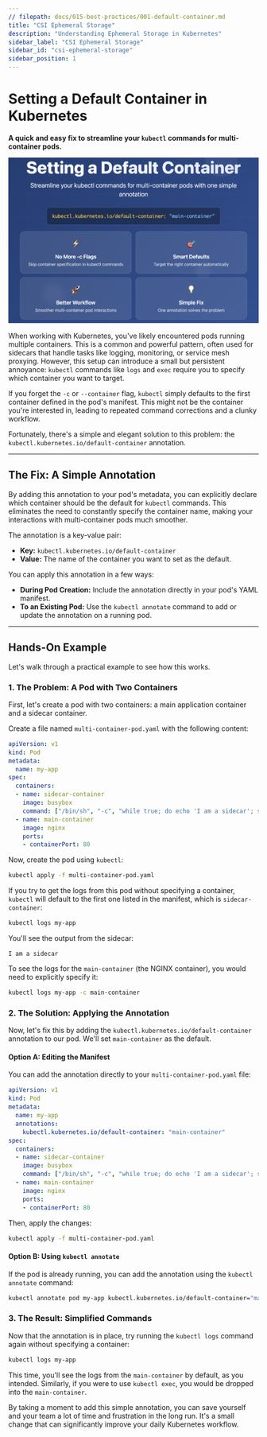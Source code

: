```yaml
---
// filepath: docs/015-best-practices/001-default-container.md
title: "CSI Ephemeral Storage"
description: "Understanding Ephemeral Storage in Kubernetes"
sidebar_label: "CSI Ephemeral Storage"
sidebar_id: "csi-ephemeral-storage"
sidebar_position: 1
---  
```


# Setting a Default Container in Kubernetes

**A quick and easy fix to streamline your `kubectl` commands for multi-container pods.**

![Default Container Annotation](./img/default-container.png)

When working with Kubernetes, you've likely encountered pods running multiple containers. This is a common and powerful pattern, often used for sidecars that handle tasks like logging, monitoring, or service mesh proxying. However, this setup can introduce a small but persistent annoyance: `kubectl` commands like `logs` and `exec` require you to specify which container you want to target.

If you forget the `-c` or `--container` flag, `kubectl` simply defaults to the first container defined in the pod's manifest. This might not be the container you're interested in, leading to repeated command corrections and a clunky workflow.

Fortunately, there's a simple and elegant solution to this problem: the `kubectl.kubernetes.io/default-container` annotation.

---

## The Fix: A Simple Annotation

By adding this annotation to your pod's metadata, you can explicitly declare which container should be the default for `kubectl` commands. This eliminates the need to constantly specify the container name, making your interactions with multi-container pods much smoother.

The annotation is a key-value pair:

* **Key:** `kubectl.kubernetes.io/default-container`
* **Value:** The name of the container you want to set as the default.

You can apply this annotation in a few ways:

* **During Pod Creation:** Include the annotation directly in your pod's YAML manifest.
* **To an Existing Pod:** Use the `kubectl annotate` command to add or update the annotation on a running pod.

---

## Hands-On Example

Let's walk through a practical example to see how this works.

### 1. The Problem: A Pod with Two Containers

First, let's create a pod with two containers: a main application container and a sidecar container.

Create a file named `multi-container-pod.yaml` with the following content:

```yaml
apiVersion: v1
kind: Pod
metadata:
  name: my-app
spec:
  containers:
  - name: sidecar-container
    image: busybox
    command: ["/bin/sh", "-c", "while true; do echo 'I am a sidecar'; sleep 10; done"]
  - name: main-container
    image: nginx
    ports:
    - containerPort: 80
```

Now, create the pod using `kubectl`:

```bash
kubectl apply -f multi-container-pod.yaml
```

If you try to get the logs from this pod without specifying a container, `kubectl` will default to the first one listed in the manifest, which is `sidecar-container`:

```bash
kubectl logs my-app
```

You'll see the output from the sidecar:

```
I am a sidecar
```

To see the logs for the `main-container` (the NGINX container), you would need to explicitly specify it:

```bash
kubectl logs my-app -c main-container
```

### 2. The Solution: Applying the Annotation

Now, let's fix this by adding the `kubectl.kubernetes.io/default-container` annotation to our pod. We'll set `main-container` as the default.

#### Option A: Editing the Manifest

You can add the annotation directly to your `multi-container-pod.yaml` file:

```yaml
apiVersion: v1
kind: Pod
metadata:
  name: my-app
  annotations:
    kubectl.kubernetes.io/default-container: "main-container"
spec:
  containers:
  - name: sidecar-container
    image: busybox
    command: ["/bin/sh", "-c", "while true; do echo 'I am a sidecar'; sleep 10; done"]
  - name: main-container
    image: nginx
    ports:
    - containerPort: 80
```

Then, apply the changes:

```bash
kubectl apply -f multi-container-pod.yaml
```

#### Option B: Using `kubectl annotate`

If the pod is already running, you can add the annotation using the `kubectl annotate` command:

```bash
kubectl annotate pod my-app kubectl.kubernetes.io/default-container="main-container"
```

### 3. The Result: Simplified Commands

Now that the annotation is in place, try running the `kubectl logs` command again without specifying a container:

```bash
kubectl logs my-app
```

This time, you'll see the logs from the `main-container` by default, as you intended. Similarly, if you were to use `kubectl exec`, you would be dropped into the `main-container`.

By taking a moment to add this simple annotation, you can save yourself and your team a lot of time and frustration in the long run. It's a small change that can significantly improve your daily Kubernetes workflow.
